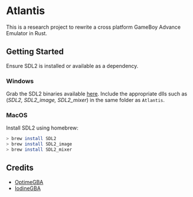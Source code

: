 # Atlantis

This is a research project to rewrite a cross platform GameBoy Advance Emulator in Rust.

## Getting Started

Ensure SDL2 is installed or available as a dependency.

### Windows

Grab the SDL2 binaries available [here](https://www.libsdl.org/download-2.0.php). Include the appropriate dlls such as (*SDL2, SDL2_image, SDL2_mixer*) in the same folder as `Atlantis`.

### MacOS

Install SDL2 using homebrew:

```bash
> brew install SDL2
> brew install SDL2_image
> brew install SDL2_mixer
```

## Credits

- [OptimeGBA](https://github.com/Powerlated/OptimeGBA)
- [IodineGBA](https://github.com/taisel/IodineGBA)
